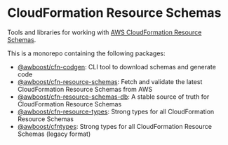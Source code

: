 # CloudFormation Resource Schemas

Tools and libraries for working with [AWS CloudFormation Resource Schemas](https://docs.aws.amazon.com/AWSCloudFormation/latest/UserGuide/resource-type-schemas.html).

This is a monorepo containing the following packages:

- [@awboost/cfn-codgen](packages/cfn-codegen/README.md): CLI tool to download schemas and generate code
- [@awboost/cfn-resource-schemas](packages/cfn-resource-schemas/README.md): Fetch and validate the latest CloudFormation Resource Schemas from AWS
- [@awboost/cfn-resource-schemas-db](packages/cfn-resource-schemas-db/README.md): A stable source of truth for CloudFormation Resource Schemas
- [@awboost/cfn-resource-types](packages/cfn-resource-types/README.md): Strong types for all CloudFormation Resource Schemas
- [@awboost/cfntypes](packages/cfntypes/README.md): Strong types for all CloudFormation Resource Schemas (legacy format)
